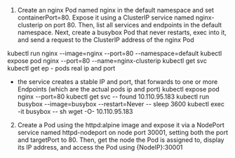 1. Create an nginx Pod named nginx in the default namespace and set containerPort=80. Expose it using a ClusterIP service named nginx-clusterip on port 80. Then, list all services and endpoints in the default namespace. Next, create a busybox Pod that never restarts, exec into it, and send a request to the ClusterIP address of the nginx Pod

kubectl run nginx --image=nginx --port=80 --namespace=default 
kubectl expose pod nginx --port=80 --name=nginx-clusterip
kubectl get svc 
kubectl get ep - pods real ip and port 
* the service creates a stable IP and port, that forwards to one or more Endpoints (which are the actual pods ip and port)
kubectl expose pod nginx --port=80
kubectl get svc -- found 10.110.95.183
kubectl run busybox --image=busybox --restart=Never -- sleep 3600
kubectl exec -it busybox -- sh
 wget -O- 10.110.95.183

2. Create a Pod using the httpd:alpine image and expose it via a NodePort service named httpd-nodeport on node port 30001, setting both the port and targetPort to 80. Then, get the node the Pod is assigned to, display its IP address, and access the Pod using {NodeIP}:30001

